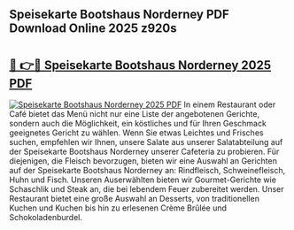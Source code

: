 ## Speisekarte Bootshaus Norderney PDF Download Online 2025 z920s

# <h2><a href="http://gcc2lan.nevu.top/?p=Speisekarte+Bootshaus+Norderney">🔗 👉🔴 Speisekarte Bootshaus Norderney 2025 PDF</a></h2>

[![Speisekarte Bootshaus Norderney 2025 PDF](https://i.imgur.com/dBaPXMq.png)](http://gcc2lan.nevu.top/?p=Speisekarte+Bootshaus+Norderney)
In einem Restaurant oder Café bietet das Menü nicht nur eine Liste der angebotenen Gerichte, sondern auch die Möglichkeit, ein köstliches und für Ihren Geschmack geeignetes Gericht zu wählen. Wenn Sie etwas Leichtes und Frisches suchen, empfehlen wir Ihnen, unsere Salate aus unserer Salatabteilung auf der Speisekarte Bootshaus Norderney unserer Cafeteria zu probieren. Für diejenigen, die Fleisch bevorzugen, bieten wir eine Auswahl an Gerichten auf der Speisekarte Bootshaus Norderney an: Rindfleisch, Schweinefleisch, Huhn und Fisch. Unseren Auserwählten bieten wir Gourmet-Gerichte wie Schaschlik und Steak an, die bei lebendem Feuer zubereitet werden. Unser Restaurant bietet eine große Auswahl an Desserts, von traditionellen Kuchen und Kuchen bis hin zu erlesenen Crème Brûlée und Schokoladenburdel.
